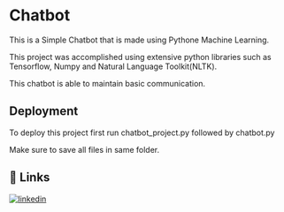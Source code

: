 # Chatbot
This is a Simple Chatbot that is made using Pythone Machine Learning.

This project was accomplished using extensive python libraries such as Tensorflow, Numpy and Natural Language Toolkit(NLTK).

This chatbot is able to maintain basic communication. 





## Deployment

To deploy this project first run chatbot_project.py followed by chatbot.py

Make sure to save all files in same folder.




## 🔗 Links
[![linkedin](https://img.shields.io/badge/linkedin-0A66C2?style=for-the-badge&logo=linkedin&logoColor=white)](www.linkedin.com/in/pratiksuchak)
